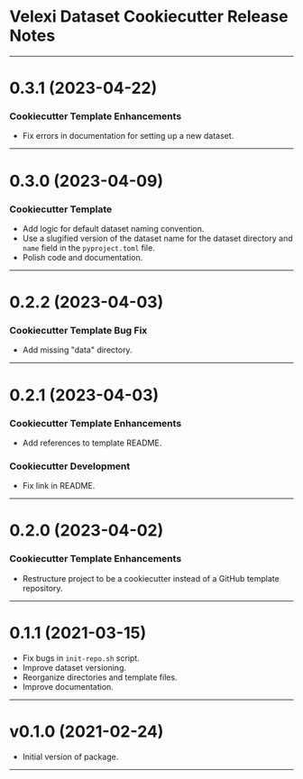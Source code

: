 Velexi Dataset Cookiecutter Release Notes
=========================================
-------------------------------------------------------------------------------
0.3.1 (2023-04-22)
==================
### Cookiecutter Template Enhancements
* Fix errors in documentation for setting up a new dataset.

-------------------------------------------------------------------------------
0.3.0 (2023-04-09)
==================
### Cookiecutter Template
* Add logic for default dataset naming convention.
* Use a slugified version of the dataset name for the dataset directory and
  `name` field in the `pyproject.toml` file.
* Polish code and documentation.

-------------------------------------------------------------------------------
0.2.2 (2023-04-03)
==================
### Cookiecutter Template Bug Fix
* Add missing "data" directory.

-------------------------------------------------------------------------------
0.2.1 (2023-04-03)
==================
### Cookiecutter Template Enhancements
* Add references to template README.

### Cookiecutter Development
* Fix link in README.

-------------------------------------------------------------------------------
0.2.0 (2023-04-02)
==================
### Cookiecutter Template Enhancements
* Restructure project to be a cookiecutter instead of a GitHub template
  repository.

-------------------------------------------------------------------------------
0.1.1 (2021-03-15)
==================
* Fix bugs in `init-repo.sh` script.
* Improve dataset versioning.
* Reorganize directories and template files.
* Improve documentation.

-------------------------------------------------------------------------------
v0.1.0 (2021-02-24)
===================
* Initial version of package.

-------------------------------------------------------------------------------
